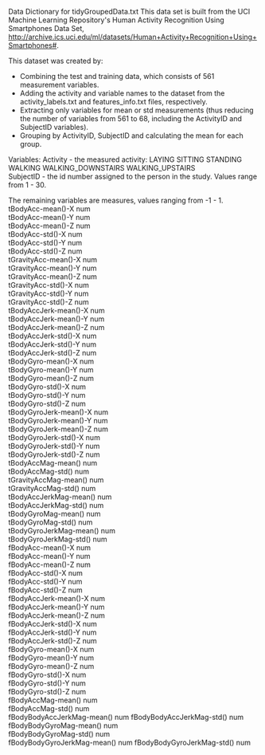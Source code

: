 Data Dictionary for tidyGroupedData.txt
This data set is built from the UCI Machine Learning Repository's Human Activity Recognition Using Smartphones Data Set, http://archive.ics.uci.edu/ml/datasets/Human+Activity+Recognition+Using+Smartphones#.  

This dataset was created by:
- Combining the test and training data, which consists of 561 measurement variables.
- Adding the activity and variable names to the dataset from the activity_labels.txt and features_info.txt files, respectively.
- Extracting only variables for mean or std measurements (thus reducing the number of variables from 561 to 68, including the ActivityID and SubjectID variables).
- Grouping by ActivityID, SubjectID and calculating the mean for each group.  

Variables:
Activity - the measured activity:
	             LAYING
	            SITTING
	           STANDING
	            WALKING
	 WALKING_DOWNSTAIRS
	   WALKING_UPSTAIRS                 
SubjectID - the id number assigned to the person in the study.  Values range from 1 - 30. 

The remaining variables are measures, values ranging from -1 - 1.                  
tBodyAcc-mean()-X	num        
tBodyAcc-mean()-Y	num          
tBodyAcc-mean()-Z	num           
tBodyAcc-std()-X	num            
tBodyAcc-std()-Y	num            
tBodyAcc-std()-Z	num           
tGravityAcc-mean()-X	num        
tGravityAcc-mean()-Y	num        
tGravityAcc-mean()-Z	num        
tGravityAcc-std()-X	num        
tGravityAcc-std()-Y	num         
tGravityAcc-std()-Z	num         
tBodyAccJerk-mean()-X	num       
tBodyAccJerk-mean()-Y	num      
tBodyAccJerk-mean()-Z	num       
tBodyAccJerk-std()-X	num        
tBodyAccJerk-std()-Y	num        
tBodyAccJerk-std()-Z	num       
tBodyGyro-mean()-X	num          
tBodyGyro-mean()-Y	num          
tBodyGyro-mean()-Z	num          
tBodyGyro-std()-X	num          
tBodyGyro-std()-Y	num           
tBodyGyro-std()-Z	num           
tBodyGyroJerk-mean()-X	num      
tBodyGyroJerk-mean()-Y	num     
tBodyGyroJerk-mean()-Z	num      
tBodyGyroJerk-std()-X	num       
tBodyGyroJerk-std()-Y	num       
tBodyGyroJerk-std()-Z	num      
tBodyAccMag-mean()	num          
tBodyAccMag-std()	num           
tGravityAccMag-mean()	num       
tGravityAccMag-std()	num       
tBodyAccJerkMag-mean()	num      
tBodyAccJerkMag-std()	num       
tBodyGyroMag-mean()	num         
tBodyGyroMag-std()	num         
tBodyGyroJerkMag-mean()	num     
tBodyGyroJerkMag-std()	num      
fBodyAcc-mean()-X 	num          
fBodyAcc-mean()-Y	num          
fBodyAcc-mean()-Z	num           
fBodyAcc-std()-X	num            
fBodyAcc-std()-Y 	num           
fBodyAcc-std()-Z 	num          
fBodyAccJerk-mean()-X	num       
fBodyAccJerk-mean()-Y 	num      
fBodyAccJerk-mean()-Z 	num      
fBodyAccJerk-std()-X 	num      
fBodyAccJerk-std()-Y 	num       
fBodyAccJerk-std()-Z 	num       
fBodyGyro-mean()-X 	num         
fBodyGyro-mean()-Y 	num        
fBodyGyro-mean()-Z 	num         
fBodyGyro-std()-X  	num         
fBodyGyro-std()-Y  	num         
fBodyGyro-std()-Z  	num        
fBodyAccMag-mean() 	num         
fBodyAccMag-std()  	num         
fBodyBodyAccJerkMag-mean() 	num 
fBodyBodyAccJerkMag-std() 	num 
fBodyBodyGyroMag-mean()  	num   
fBodyBodyGyroMag-std() 		num     
fBodyBodyGyroJerkMag-mean()	num 
fBodyBodyGyroJerkMag-std() 	num

